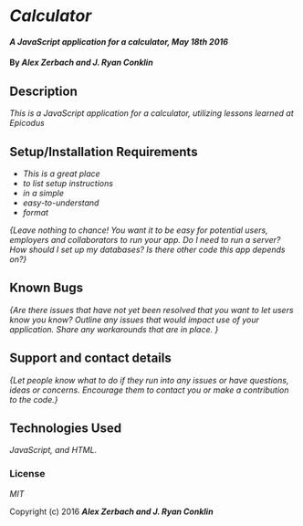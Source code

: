 # _Calculator_

#### _A JavaScript application for a calculator, May 18th 2016_

#### By _**Alex Zerbach and J. Ryan Conklin**_

## Description

_This is a JavaScript application for a calculator, utilizing lessons learned at Epicodus_

## Setup/Installation Requirements

* _This is a great place_
* _to list setup instructions_
* _in a simple_
* _easy-to-understand_
* _format_

_{Leave nothing to chance! You want it to be easy for potential users, employers and collaborators to run your app. Do I need to run a server? How should I set up my databases? Is there other code this app depends on?}_

## Known Bugs

_{Are there issues that have not yet been resolved that you want to let users know you know?  Outline any issues that would impact use of your application.  Share any workarounds that are in place. }_

## Support and contact details

_{Let people know what to do if they run into any issues or have questions, ideas or concerns.  Encourage them to contact you or make a contribution to the code.}_

## Technologies Used

_JavaScript, and HTML._

### License

*MIT*

Copyright (c) 2016 **_Alex Zerbach and J. Ryan Conklin_**
